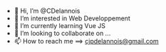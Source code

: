 - 👋 Hi, I’m @CDelannois
- 👀 I’m interested in Web Developpement
- 🌱 I’m currently learning Vue JS
- 💞️ I’m looking to collaborate on ...
- 📫 How to reach me ==> cjpdelannois@gmail.com

<!---
CDelannois/CDelannois is a ✨ special ✨ repository because its `README.md` (this file) appears on your GitHub profile.
You can click the Preview link to take a look at your changes.
--->
